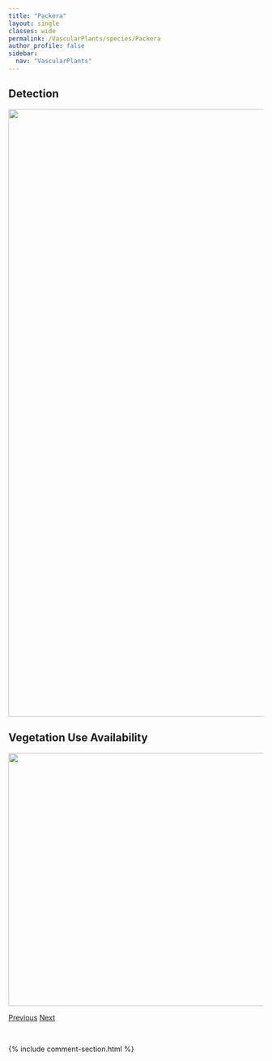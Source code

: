 ```yaml
---
title: "Packera"
layout: single
classes: wide
permalink: /VascularPlants/species/Packera
author_profile: false
sidebar:
  nav: "VascularPlants"
---
```


<h2>Detection</h2>

<a href="https://drive.google.com/uc?export=view&id=1IqFNelCerscQoUWGKJaH7vP_1kZ4t1bB">
<img src="https://drive.google.com/uc?export=view&id=1IqFNelCerscQoUWGKJaH7vP_1kZ4t1bB" height = "1200" width = "800">
</a>


<h2>Vegetation Use Availability</h2>

<a href="https://drive.google.com/uc?export=view&id=1AZTcbfx02hVV0_LLOVlGn3Rh0sXkwiL2">
<img src="https://drive.google.com/uc?export=view&id=1AZTcbfx02hVV0_LLOVlGn3Rh0sXkwiL2" height = "500" width = "1000">
</a>


<a href="/DevelopmentWebsite/VascularPlants/species/OxytropisSplendens" class="pagination--pager" title="Oxytropis splendens">Previous</a> <a href="/DevelopmentWebsite/VascularPlants/species/PackeraCana" class="pagination--pager" title="Woolly Groundsel">Next</a>

<p>&nbsp;</p>

{% include comment-section.html %}
